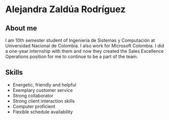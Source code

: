 # Alejandra Zaldúa Rodríguez 

## About me
I am 10th semester student of Ingeniería de Sistemas y Computación at Universidad Nacional de Colombia. I also work for Microsoft Colombia. I did a one-year internship with them and now they created the Sales Excellence Operations position for me to continue to be a part of the team.

## Skills
* Energetic, friendly and helpful
* Exemplary customer service
* Strong collaborator
* Strong client interaction skills
* Computer proficient
* Flexible schedule availability

